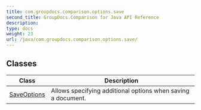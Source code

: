 ```yaml
---
title: com.groupdocs.comparison.options.save
second_title: GroupDocs.Comparison for Java API Reference
description: 
type: docs
weight: 23
url: /java/com.groupdocs.comparison.options.save/
---
```


## Classes

| Class | Description |
| --- | --- |
| [SaveOptions](../com.groupdocs.comparison.options.save/saveoptions) | Allows specifying additional options when saving a document. |
